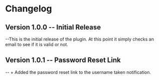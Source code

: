# Changelog
##  Version 1.0.0 --  Initial Release
--This is the initial release of the plugin. At this point it simply checks an email to see if it is valid or not.

##  Version 1.0.1 -- Password Reset Link

--  + Added the password reset link to the username taken notification.